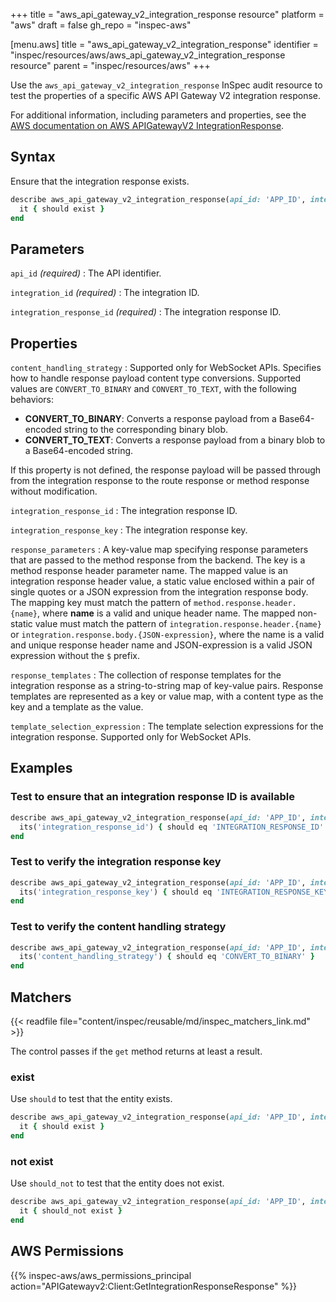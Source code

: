 +++
title = "aws_api_gateway_v2_integration_response resource"
platform = "aws"
draft = false
gh_repo = "inspec-aws"

[menu.aws]
title = "aws_api_gateway_v2_integration_response"
identifier = "inspec/resources/aws/aws_api_gateway_v2_integration_response resource"
parent = "inspec/resources/aws"
+++

Use the `aws_api_gateway_v2_integration_response` InSpec audit resource to test the properties of a specific AWS API Gateway V2 integration response.

For additional information, including parameters and properties, see the [AWS documentation on AWS APIGatewayV2 IntegrationResponse](https://docs.aws.amazon.com/AWSCloudFormation/latest/UserGuide/aws-resource-apigatewayv2-integrationresponse.html).

## Syntax

Ensure that the integration response exists.

```ruby
describe aws_api_gateway_v2_integration_response(api_id: 'APP_ID', integration_id: 'INTEGRATION_ID', integration_response_id: 'INTEGRATION_RESPONSE_ID') do
  it { should exist }
end
```

## Parameters

`api_id` _(required)_
: The API identifier.

`integration_id` _(required)_
: The integration ID.

`integration_response_id` _(required)_
: The integration response ID.

## Properties

`content_handling_strategy`
: Supported only for WebSocket APIs. Specifies how to handle response payload content type conversions. Supported values are `CONVERT_TO_BINARY` and `CONVERT_TO_TEXT`, with the following behaviors:

- **CONVERT_TO_BINARY**: Converts a response payload from a Base64-encoded string to the corresponding binary blob.
- **CONVERT_TO_TEXT**: Converts a response payload from a binary blob to a Base64-encoded string.

If this property is not defined, the response payload will be passed through from the integration response to the route response or method response without modification.

`integration_response_id`
: The integration response ID.

`integration_response_key`
: The integration response key.

`response_parameters`
: A key-value map specifying response parameters that are passed to the method response from the backend. The key is a method response header parameter name. The mapped value is an integration response header value, a static value enclosed within a pair of single quotes or a JSON expression from the integration response body. The mapping key must match the pattern of `method.response.header.{name}`, where **name** is a valid and unique header name. The mapped non-static value must match the pattern of `integration.response.header.{name}` or `integration.response.body.{JSON-expression}`, where the name is a valid and unique response header name and JSON-expression is a valid JSON expression without the `$` prefix.

`response_templates`
: The collection of response templates for the integration response as a string-to-string map of key-value pairs. Response templates are represented as a key or value map, with a content type as the key and a template as the value.

`template_selection_expression`
: The template selection expressions for the integration response. Supported only for WebSocket APIs.

## Examples

### Test to ensure that an integration response ID is available

```ruby
describe aws_api_gateway_v2_integration_response(api_id: 'APP_ID', integration_id: 'INTEGRATION_ID', integration_response_id: 'INTEGRATION_RESPONSE_ID') do
  its('integration_response_id') { should eq 'INTEGRATION_RESPONSE_ID' }
end
```

### Test to verify the integration response key

```ruby
describe aws_api_gateway_v2_integration_response(api_id: 'APP_ID', integration_id: 'INTEGRATION_ID', integration_response_id: 'INTEGRATION_RESPONSE_ID') do
  its('integration_response_key') { should eq 'INTEGRATION_RESPONSE_KEY' }
end
```

### Test to verify the content handling strategy

```ruby
describe aws_api_gateway_v2_integration_response(api_id: 'APP_ID', integration_id: 'INTEGRATION_ID', integration_response_id: 'INTEGRATION_RESPONSE_ID') do
  its('content_handling_strategy') { should eq 'CONVERT_TO_BINARY' }
end
```

## Matchers

{{< readfile file="content/inspec/reusable/md/inspec_matchers_link.md" >}}

The control passes if the `get` method returns at least a result.

### exist

Use `should` to test that the entity exists.

```ruby
describe aws_api_gateway_v2_integration_response(api_id: 'APP_ID', integration_id: 'INTEGRATION_ID', integration_response_id: 'INTEGRATION_RESPONSE_ID') do
  it { should exist }
end
```

### not exist

Use `should_not` to test that the entity does not exist.

```ruby
describe aws_api_gateway_v2_integration_response(api_id: 'APP_ID', integration_id: 'INTEGRATION_ID', integration_response_id: 'INTEGRATION_RESPONSE_ID') do
  it { should_not exist }
end
```

## AWS Permissions

{{% inspec-aws/aws_permissions_principal action="APIGatewayv2:Client:GetIntegrationResponseResponse" %}}
